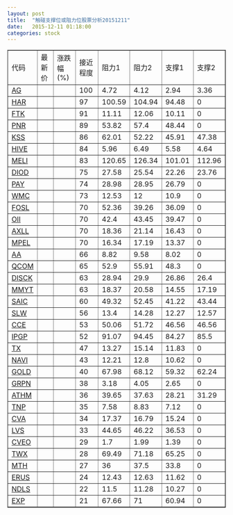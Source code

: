 ```yaml
---
layout: post
title:  "触碰支撑位或阻力位股票分析20151211"
date:   2015-12-11 01:18:00
categories: stock
---
```

<script type="text/javascript">
var stockList = []
stockList.push('gb_ag');
stockList.push('gb_har');
stockList.push('gb_ftk');
stockList.push('gb_pnr');
stockList.push('gb_kss');
stockList.push('gb_hive');
stockList.push('gb_meli');
stockList.push('gb_diod');
stockList.push('gb_pay');
stockList.push('gb_wmc');
stockList.push('gb_fosl');
stockList.push('gb_oii');
stockList.push('gb_axll');
stockList.push('gb_mpel');
stockList.push('gb_aa');
stockList.push('gb_qcom');
stockList.push('gb_disck');
stockList.push('gb_mmyt');
stockList.push('gb_saic');
stockList.push('gb_slw');
stockList.push('gb_cce');
stockList.push('gb_ipgp');
stockList.push('gb_tx');
stockList.push('gb_navi');
stockList.push('gb_gold');
stockList.push('gb_grpn');
stockList.push('gb_athm');
stockList.push('gb_tnp');
stockList.push('gb_cva');
stockList.push('gb_lvs');
stockList.push('gb_cveo');
stockList.push('gb_twx');
stockList.push('gb_mth');
stockList.push('gb_erus');
stockList.push('gb_ndls');
stockList.push('gb_exp');
</script>
<table border="1">
 <tr>
 <td>代码</td>
 <td>最新价</td>
 <td>涨跌幅(%)</td>
 <td>接近程度</td>
 <td>阻力1</td>
 <td>阻力2</td>
 <td>支撑1</td>
 <td>支撑2</td>
</tr>
  <tr id="ag" class="green">
  <td><a href="http://stock.finance.sina.com.cn/usstock/quotes/AG.html" target="_blank">AG</a></td><td></td><td></td><td>100</td><td>4.72</td><td>4.12</td><td>2.94</td><td>3.36</td></tr>
  <tr id="har" class="green">
  <td><a href="http://stock.finance.sina.com.cn/usstock/quotes/HAR.html" target="_blank">HAR</a></td><td></td><td></td><td>97</td><td>100.59</td><td>104.94</td><td>94.48</td><td>0</td></tr>
  <tr id="ftk" class="red">
  <td><a href="http://stock.finance.sina.com.cn/usstock/quotes/FTK.html" target="_blank">FTK</a></td><td></td><td></td><td>91</td><td>11.11</td><td>12.06</td><td>10.11</td><td>0</td></tr>
  <tr id="pnr" class="red">
  <td><a href="http://stock.finance.sina.com.cn/usstock/quotes/PNR.html" target="_blank">PNR</a></td><td></td><td></td><td>89</td><td>53.82</td><td>57.4</td><td>48.44</td><td>0</td></tr>
  <tr id="kss" class="green">
  <td><a href="http://stock.finance.sina.com.cn/usstock/quotes/KSS.html" target="_blank">KSS</a></td><td></td><td></td><td>86</td><td>62.01</td><td>52.22</td><td>45.91</td><td>47.38</td></tr>
  <tr id="hive" class="red">
  <td><a href="http://stock.finance.sina.com.cn/usstock/quotes/HIVE.html" target="_blank">HIVE</a></td><td></td><td></td><td>84</td><td>5.96</td><td>6.49</td><td>5.58</td><td>4.64</td></tr>
  <tr id="meli" class="red">
  <td><a href="http://stock.finance.sina.com.cn/usstock/quotes/MELI.html" target="_blank">MELI</a></td><td></td><td></td><td>83</td><td>120.65</td><td>126.34</td><td>101.01</td><td>112.96</td></tr>
  <tr id="diod" class="green">
  <td><a href="http://stock.finance.sina.com.cn/usstock/quotes/DIOD.html" target="_blank">DIOD</a></td><td></td><td></td><td>75</td><td>27.58</td><td>25.54</td><td>22.26</td><td>23.76</td></tr>
  <tr id="pay" class="green">
  <td><a href="http://stock.finance.sina.com.cn/usstock/quotes/PAY.html" target="_blank">PAY</a></td><td></td><td></td><td>74</td><td>28.98</td><td>28.95</td><td>26.79</td><td>0</td></tr>
  <tr id="wmc" class="green">
  <td><a href="http://stock.finance.sina.com.cn/usstock/quotes/WMC.html" target="_blank">WMC</a></td><td></td><td></td><td>73</td><td>12.53</td><td>12</td><td>10.9</td><td>0</td></tr>
  <tr id="fosl" class="red">
  <td><a href="http://stock.finance.sina.com.cn/usstock/quotes/FOSL.html" target="_blank">FOSL</a></td><td></td><td></td><td>70</td><td>52.36</td><td>39.26</td><td>36.09</td><td>0</td></tr>
  <tr id="oii" class="green">
  <td><a href="http://stock.finance.sina.com.cn/usstock/quotes/OII.html" target="_blank">OII</a></td><td></td><td></td><td>70</td><td>42.4</td><td>43.45</td><td>39.47</td><td>0</td></tr>
  <tr id="axll" class="green">
  <td><a href="http://stock.finance.sina.com.cn/usstock/quotes/AXLL.html" target="_blank">AXLL</a></td><td></td><td></td><td>70</td><td>18.36</td><td>21.14</td><td>16.43</td><td>0</td></tr>
  <tr id="mpel" class="red">
  <td><a href="http://stock.finance.sina.com.cn/usstock/quotes/MPEL.html" target="_blank">MPEL</a></td><td></td><td></td><td>70</td><td>16.34</td><td>17.19</td><td>13.37</td><td>0</td></tr>
  <tr id="aa" class="red">
  <td><a href="http://stock.finance.sina.com.cn/usstock/quotes/AA.html" target="_blank">AA</a></td><td></td><td></td><td>66</td><td>8.82</td><td>9.58</td><td>8.02</td><td>0</td></tr>
  <tr id="qcom" class="green">
  <td><a href="http://stock.finance.sina.com.cn/usstock/quotes/QCOM.html" target="_blank">QCOM</a></td><td></td><td></td><td>65</td><td>52.9</td><td>55.91</td><td>48.3</td><td>0</td></tr>
  <tr id="disck" class="green">
  <td><a href="http://stock.finance.sina.com.cn/usstock/quotes/DISCK.html" target="_blank">DISCK</a></td><td></td><td></td><td>63</td><td>28.94</td><td>29.9</td><td>26.86</td><td>26.4</td></tr>
  <tr id="mmyt" class="red">
  <td><a href="http://stock.finance.sina.com.cn/usstock/quotes/MMYT.html" target="_blank">MMYT</a></td><td></td><td></td><td>63</td><td>18.37</td><td>20.58</td><td>14.55</td><td>17.19</td></tr>
  <tr id="saic" class="red">
  <td><a href="http://stock.finance.sina.com.cn/usstock/quotes/SAIC.html" target="_blank">SAIC</a></td><td></td><td></td><td>60</td><td>49.32</td><td>52.45</td><td>41.22</td><td>43.44</td></tr>
  <tr id="slw" class="red">
  <td><a href="http://stock.finance.sina.com.cn/usstock/quotes/SLW.html" target="_blank">SLW</a></td><td></td><td></td><td>56</td><td>13.4</td><td>14.28</td><td>12.27</td><td>12.57</td></tr>
  <tr id="cce" class="red">
  <td><a href="http://stock.finance.sina.com.cn/usstock/quotes/CCE.html" target="_blank">CCE</a></td><td></td><td></td><td>53</td><td>50.06</td><td>51.72</td><td>46.56</td><td>46.56</td></tr>
  <tr id="ipgp" class="red">
  <td><a href="http://stock.finance.sina.com.cn/usstock/quotes/IPGP.html" target="_blank">IPGP</a></td><td></td><td></td><td>52</td><td>91.07</td><td>94.45</td><td>84.27</td><td>85.5</td></tr>
  <tr id="tx" class="red">
  <td><a href="http://stock.finance.sina.com.cn/usstock/quotes/TX.html" target="_blank">TX</a></td><td></td><td></td><td>47</td><td>13.27</td><td>15.14</td><td>11.83</td><td>0</td></tr>
  <tr id="navi" class="red">
  <td><a href="http://stock.finance.sina.com.cn/usstock/quotes/NAVI.html" target="_blank">NAVI</a></td><td></td><td></td><td>43</td><td>12.21</td><td>12.8</td><td>10.62</td><td>0</td></tr>
  <tr id="gold" class="green">
  <td><a href="http://stock.finance.sina.com.cn/usstock/quotes/GOLD.html" target="_blank">GOLD</a></td><td></td><td></td><td>40</td><td>67.98</td><td>68.12</td><td>59.32</td><td>62.24</td></tr>
  <tr id="grpn" class="red">
  <td><a href="http://stock.finance.sina.com.cn/usstock/quotes/GRPN.html" target="_blank">GRPN</a></td><td></td><td></td><td>38</td><td>3.18</td><td>4.05</td><td>2.65</td><td>0</td></tr>
  <tr id="athm" class="green">
  <td><a href="http://stock.finance.sina.com.cn/usstock/quotes/ATHM.html" target="_blank">ATHM</a></td><td></td><td></td><td>36</td><td>39.65</td><td>37.63</td><td>28.21</td><td>31.29</td></tr>
  <tr id="tnp" class="red">
  <td><a href="http://stock.finance.sina.com.cn/usstock/quotes/TNP.html" target="_blank">TNP</a></td><td></td><td></td><td>35</td><td>7.58</td><td>8.83</td><td>7.12</td><td>0</td></tr>
  <tr id="cva" class="green">
  <td><a href="http://stock.finance.sina.com.cn/usstock/quotes/CVA.html" target="_blank">CVA</a></td><td></td><td></td><td>34</td><td>17.37</td><td>16.79</td><td>15.24</td><td>0</td></tr>
  <tr id="lvs" class="red">
  <td><a href="http://stock.finance.sina.com.cn/usstock/quotes/LVS.html" target="_blank">LVS</a></td><td></td><td></td><td>33</td><td>44.65</td><td>46.22</td><td>36.53</td><td>0</td></tr>
  <tr id="cveo" class="green">
  <td><a href="http://stock.finance.sina.com.cn/usstock/quotes/CVEO.html" target="_blank">CVEO</a></td><td></td><td></td><td>29</td><td>1.7</td><td>1.99</td><td>1.39</td><td>0</td></tr>
  <tr id="twx" class="red">
  <td><a href="http://stock.finance.sina.com.cn/usstock/quotes/TWX.html" target="_blank">TWX</a></td><td></td><td></td><td>28</td><td>69.49</td><td>71.18</td><td>65.25</td><td>0</td></tr>
  <tr id="mth" class="green">
  <td><a href="http://stock.finance.sina.com.cn/usstock/quotes/MTH.html" target="_blank">MTH</a></td><td></td><td></td><td>27</td><td>36</td><td>37.5</td><td>33.8</td><td>0</td></tr>
  <tr id="erus" class="green">
  <td><a href="http://stock.finance.sina.com.cn/usstock/quotes/ERUS.html" target="_blank">ERUS</a></td><td></td><td></td><td>24</td><td>12.43</td><td>12.63</td><td>11.62</td><td>0</td></tr>
  <tr id="ndls" class="green">
  <td><a href="http://stock.finance.sina.com.cn/usstock/quotes/NDLS.html" target="_blank">NDLS</a></td><td></td><td></td><td>22</td><td>11.5</td><td>11.28</td><td>10.27</td><td>0</td></tr>
  <tr id="exp" class="green">
  <td><a href="http://stock.finance.sina.com.cn/usstock/quotes/EXP.html" target="_blank">EXP</a></td><td></td><td></td><td>21</td><td>67.66</td><td>71</td><td>60.94</td><td>0</td></tr>
</table>
